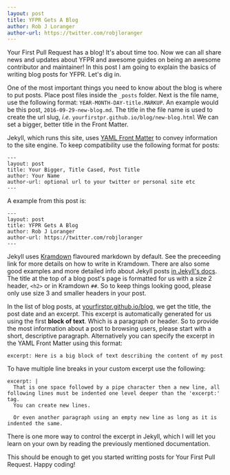 ```yaml
---
layout: post
title: YFPR Gets A Blog
author: Rob J Loranger
author-url: https://twitter.com/robjloranger
---
```


Your First Pull Request has a blog! It's about time too. Now we can all share news and updates about YFPR and awesome guides on being an awesome contributor and maintainer! In this post I am going to explain the basics of writing blog posts for YFPR. Let's dig in.

One of the most important things you need to know about the blog is where to put posts. Place post files inside the `_posts` folder. Next is the file name, use the following format: `YEAR-MONTH-DAY-title.MARKUP`. An example would be this post, `2016-09-29-new-blog.md`. The title in the file name is used to create the url slug, _i.e._ `yourfirstpr.github.io/blog/new-blog.html` We can set a bigger, better title in the Front Matter.

Jekyll, which runs this site, uses [YAML Front Matter](http://www.yaml.org/start.html) to convey information to the site engine. To keep compatibility use the following format for posts:

~~~
---
layout: post
title: Your Bigger, Title Cased, Post Title
author: Your Name
author-url: optional url to your twitter or personal site etc
---
~~~
A example from this post is:

~~~
---
layout: post
title: YFPR Gets A Blog
author: Rob J Loranger
author-url: https://twitter.com/robjloranger
---
~~~
Jekyll uses [Kramdown](http://kramdown.gettalong.org/quickref.html) flavoured markdown by default. See the preceeding link for more details on how to write in Kramdown. There are also some good examples and more detailed info about Jekyll posts [in Jekyll's docs](https://jekyllrb.com/docs/posts/). The title at the top of a blog post's page is formatted for us with a size 2 header, `<h2>` or in Kramdown `##`. So to keep things looking good, please only use size 3 and smaller headers in your post.

In the list of blog posts, at [yourfirstpr.github.io/blog](https://yourfirstpr.github.io/blog), we get the title, the post date and an excerpt. This excerpt is automatically generated for us using the first __block of text__. Which is a paragraph or header. So to provide the most information about a post to browsing users, please start with a short, descriptive paragraph. Alternatively you can specify the excerpt in the YAML Front Matter using this format:

~~~
excerpt: Here is a big block of text describing the content of my post
~~~
To have multiple line breaks in your custom excerpt use the following:

~~~
excerpt: |
  That is one space followed by a pipe character then a new line, all following lines must be indented one level deeper than the 'excerpt:' tag.
  You can create new lines.

  Or even another paragraph using an empty new line as long as it is indented the same.
~~~
There is one more way to control the excerpt in Jekyll, which I will let you learn on your own by reading the previously mentioned documentation.

This should be enough to get you started writting posts for Your First Pull Request. Happy coding!
